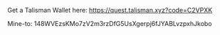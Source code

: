 Get a Talisman Wallet here: 
https://quest.talisman.xyz?code=C2VPXK

Mine-to:
148WVEzsKMo7zV2m3rzDfG5UsXgerpj6fJYABLvzpxhJkobo

